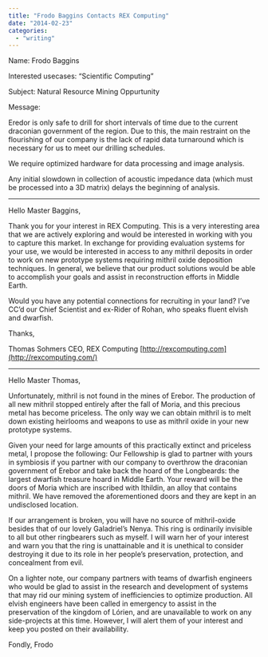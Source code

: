 ```yaml
---
title: "Frodo Baggins Contacts REX Computing"
date: "2014-02-23"
categories: 
  - "writing"
---
```


Name: Frodo Baggins

Interested usecases: “Scientific Computing”

Subject: Natural Resource Mining Oppurtunity

Message:

Eredor is only safe to drill for short intervals of time due to the current draconian government of the region. Due to this, the main restraint on the flourishing of our company is the lack of rapid data turnaround which is necessary for us to meet our drilling schedules.

We require optimized hardware for data processing and image analysis.

Any initial slowdown in collection of acoustic impedance data (which must be processed into a 3D matrix) delays the beginning of analysis.

* * *

Hello Master Baggins,

Thank you for your interest in REX Computing. This is a very interesting area that we are actively exploring and would be interested in working with you to capture this market. In exchange for providing evaluation systems for your use, we would be interested in access to any mithril deposits in order to work on new prototype systems requiring mithril oxide deposition techniques. In general, we believe that our product solutions would be able to accomplish your goals and assist in reconstruction efforts in Middle Earth.

Would you have any potential connections for recruiting in your land? I’ve CC’d our Chief Scientist and ex-Rider of Rohan, who speaks fluent elvish and dwarfish.

Thanks,

Thomas Sohmers CEO, REX Computing [http://rexcomputing.com](http://rexcomputing.com/)

* * *

Hello Master Thomas,

Unfortunately, mithril is not found in the mines of Erebor. The production of all new mithril stopped entirely after the fall of Moria, and this precious metal has become priceless. The only way we can obtain mithril is to melt down existing heirlooms and weapons to use as mithril oxide in your new prototype systems.

Given your need for large amounts of this practically extinct and priceless metal, I propose the following: Our Fellowship is glad to partner with yours in symbiosis if you partner with our company to overthrow the draconian government of Erebor and take back the hoard of the Longbeards: the largest dwarfish treasure hoard in Middle Earth. Your reward will be the doors of Moria which are inscribed with Ithildin, an alloy that contains mithril. We have removed the aforementioned doors and they are kept in an undisclosed location.

If our arrangement is broken, you will have no source of mithril-oxide besides that of our lovely Galadriel’s Nenya. This ring is ordinarily invisible to all but other ringbearers such as myself. I will warn her of your interest and warn you that the ring is unattainable and it is unethical to consider destroying it due to its role in her people’s preservation, protection, and concealment from evil.

On a lighter note, our company partners with teams of dwarfish engineers who would be glad to assist in the research and development of systems that may rid our mining system of inefficiencies to optimize production. All elvish engineers have been called in emergency to assist in the preservation of the kingdom of Lórien, and are unavailable to work on any side-projects at this time. However, I will alert them of your interest and keep you posted on their availability.

Fondly, Frodo
